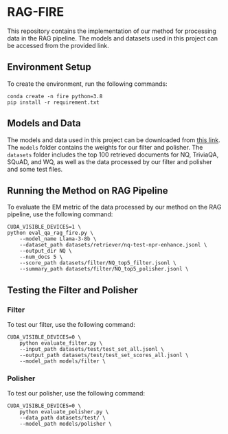 # RAG-FIRE

This repository contains the implementation of our method for processing data in the RAG pipeline. The models and datasets used in this project can be accessed from the provided link.

## Environment Setup

To create the environment, run the following commands:

```
conda create -n fire python=3.8
pip install -r requirement.txt
```


## Models and Data

The models and data used in this project can be downloaded from [this link](https://www.alipan.com/s/x4xbpUpscMw). The `models` folder contains the weights for our filter and polisher. The `datasets` folder includes the top 100 retrieved documents for NQ, TriviaQA, SQuAD, and WQ, as well as the data processed by our filter and polisher and some test files.

## Running the Method on RAG Pipeline

To evaluate the EM metric of the data processed by our method on the RAG pipeline, use the following command:

```
CUDA_VISIBLE_DEVICES=1 \
python eval_qa_rag_fire.py \
    --model_name Llama-3-8b \
    --dataset_path datasets/retriever/nq-test-npr-enhance.jsonl \
    --output_dir NQ \
    --num_docs 5 \
    --score_path datasets/filter/NQ_top5_filter.jsonl \
    --summary_path datasets/filter/NQ_top5_polisher.jsonl \
```


## Testing the Filter and Polisher

### Filter

To test our filter, use the following command:

```
CUDA_VISIBLE_DEVICES=0 \
    python evaluate_filter.py \
    --input_path datasets/test/test_set_all.jsonl \
    --output_path datasets/test/test_set_scores_all.jsonl \
    --model_path models/filter \
```


### Polisher

To test our polisher, use the following command:

```
CUDA_VISIBLE_DEVICES=0 \
    python evaluate_polisher.py \
    --data_path datasets/test/ \
    --model_path models/polisher \
```
